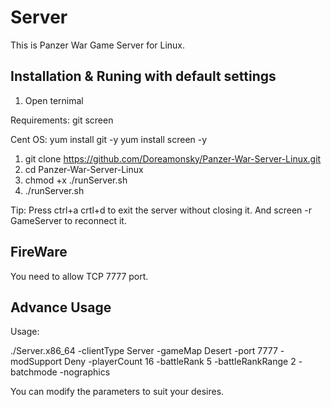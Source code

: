 # Server

This is Panzer War Game Server for Linux.

## Installation & Runing with default settings

1. Open ternimal

Requirements:
git
screen

Cent OS:
yum install git -y
yum install screen -y

1. git clone <https://github.com/Doreamonsky/Panzer-War-Server-Linux.git>
2. cd Panzer-War-Server-Linux
3. chmod +x ./runServer.sh
4. ./runServer.sh

Tip: Press ctrl+a crtl+d to exit the server without closing it. And screen -r GameServer to reconnect it.

## FireWare

You need to allow TCP 7777 port.

## Advance Usage

Usage:

./Server.x86_64 -clientType Server -gameMap Desert -port 7777 -modSupport Deny -playerCount 16 -battleRank 5 -battleRankRange 2 -batchmode -nographics

You can modify the parameters to suit your desires.
